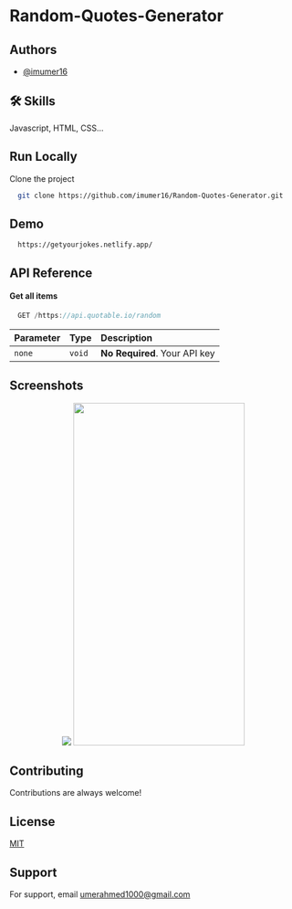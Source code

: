 # Random-Quotes-Generator


## Authors

- [@imumer16](https://www.github.com/imumer16)


## 🛠 Skills
Javascript, HTML, CSS...

## Run Locally

Clone the project

```bash
  git clone https://github.com/imumer16/Random-Quotes-Generator.git
```



## Demo
```
  https://getyourjokes.netlify.app/
```


## API Reference

#### Get all items

```js
  GET /https://api.quotable.io/random
```

| Parameter | Type     | Description                |
| :-------- | :------- | :------------------------- |
| `none` | `void` | **No Required**. Your API key |



## Screenshots
<div align="center">
  <img src="https://user-images.githubusercontent.com/84404257/191676956-fc0ad8af-7ba8-4317-a500-9c67702e3e2d.png">
  <img src="https://user-images.githubusercontent.com/84404257/191689284-e5454804-c69c-42b1-b25c-08d8272d400f.jpeg" width="300" height="600">

</div>








## Contributing

Contributions are always welcome!










## License

[MIT](https://choosealicense.com/licenses/mit/)

## Support

For support, email umerahmed1000@gmail.com
